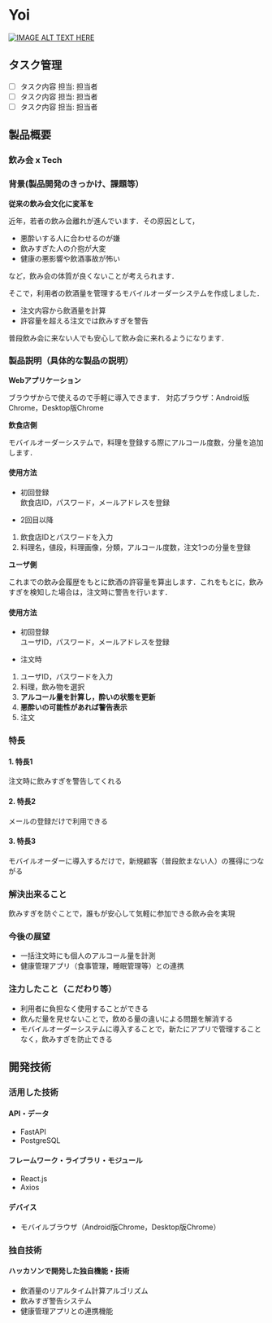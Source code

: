 # Yoi

[![IMAGE ALT TEXT HERE](https://jphacks.com/wp-content/uploads/2024/07/JPHACKS2024_ogp.jpg)](https://www.youtube.com/watch?v=DZXUkEj-CSI)

## タスク管理
* [ ] タスク内容 担当: 担当者
* [ ] タスク内容 担当: 担当者
* [ ] タスク内容 担当: 担当者

## 製品概要
### 飲み会 x Tech
### 背景(製品開発のきっかけ、課題等）
**従来の飲み会文化に変革を**

近年，若者の飲み会離れが進んでいます．その原因として，

- 悪酔いする人に合わせるのが嫌
- 飲みすぎた人の介抱が大変
- 健康の悪影響や飲酒事故が怖い

など，飲み会の体質が良くないことが考えられます．

そこで，利用者の飲酒量を管理するモバイルオーダーシステムを作成しました．

- 注文内容から飲酒量を計算
- 許容量を超える注文では飲みすぎを警告

普段飲み会に来ない人でも安心して飲み会に来れるようになります．

### 製品説明（具体的な製品の説明）

**Webアプリケーション**

ブラウザからで使えるので手軽に導入できます．
対応ブラウザ：Android版Chrome，Desktop版Chrome

**飲食店側**

モバイルオーダーシステムで，料理を登録する際にアルコール度数，分量を追加します．

#### 使用方法

- 初回登録</br>
飲食店ID，パスワード，メールアドレスを登録

- 2回目以降</br>
1. 飲食店IDとパスワードを入力
2. 料理名，値段，料理画像，分類，アルコール度数，注文1つの分量を登録

**ユーザ側**

これまでの飲み会履歴をもとに飲酒の許容量を算出します．これをもとに，飲みすぎを検知した場合は，注文時に警告を行います．

#### 使用方法

- 初回登録</br>
ユーザID，パスワード，メールアドレスを登録

- 注文時</br>
1. ユーザID，パスワードを入力
2. 料理，飲み物を選択
3. **アルコール量を計算し，酔いの状態を更新**
4. **悪酔いの可能性があれば警告表示**
5. 注文

### 特長
#### 1. 特長1
注文時に飲みすぎを警告してくれる
#### 2. 特長2
メールの登録だけで利用できる
#### 3. 特長3
モバイルオーダーに導入するだけで，新規顧客（普段飲まない人）の獲得につながる
### 解決出来ること
飲みすぎを防ぐことで，誰もが安心して気軽に参加できる飲み会を実現
### 今後の展望
- 一括注文時にも個人のアルコール量を計測
- 健康管理アプリ（食事管理，睡眠管理等）との連携
### 注力したこと（こだわり等）
* 利用者に負担なく使用することができる
* 飲んだ量を見せないことで，飲める量の違いによる問題を解消する
* モバイルオーダーシステムに導入することで，新たにアプリで管理することなく，飲みすぎを防止できる

## 開発技術
### 活用した技術
#### API・データ
* FastAPI
* PostgreSQL

#### フレームワーク・ライブラリ・モジュール
* React.js
* Axios

#### デバイス
* モバイルブラウザ（Android版Chrome，Desktop版Chrome）

### 独自技術
#### ハッカソンで開発した独自機能・技術
* 飲酒量のリアルタイム計算アルゴリズム
* 飲みすぎ警告システム
* 健康管理アプリとの連携機能
